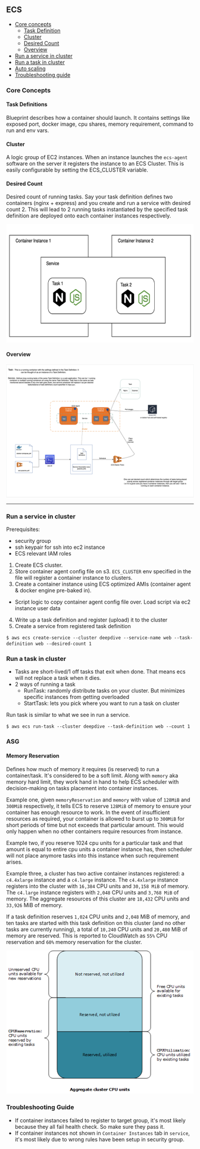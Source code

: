 ## ECS

- [Core concepts](#core-concepts)
  - [Task Definition](#task-definition)
  - [Cluster](#cluster)
  - [Desired Count](#desired-count)
  - [Overview](#overview)
- [Run a service in cluster](#run-a-service-in-cluster)
- [Run a task in cluster](#run-a-task-in-cluster)
- [Auto scaling](#asg)
- [Troubleshooting guide](#troubleshooting-guide)

### Core Concepts

#### Task Definitions
Blueprint describes how a container should launch. It contains settings like exposed port, docker image, cpu shares, memory requirement, command to run and env vars.

#### Cluster
A logic group of EC2 instances. When an instance launches the `ecs-agent` software on the server it registers the instance to an ECS Cluster. This is easily configurable by setting the ECS_CLUSTER variable.

#### Desired Count
Desired count of running tasks. Say your task definition defines two containers (nginx + express) and you create and run a service with desired count 2. This will lead to 2 running tasks instantiated by the specified task definition are deployed onto each container instances respectively.

<img src="./run-service.png" width="640" height="318"/>

#### Overview
![overview](./ecs-overview.png)

---

### Run a service in cluster

Prerequisites:

- security group
- ssh keypair for ssh into ec2 instance
- ECS relevant IAM roles

1. Create ECS cluster.
2. Store container agent config file on s3. `ECS_CLUSTER` env specified in the file will register a container instance to clusters.
3. Create a container instance using ECS optimized AMIs (container agent & docker engine pre-baked in).
  - Script logic to copy container agent config file over. Load script via ec2 instance user data
4. Write up a task definition and register (upload) it to the cluster
5. Create a service from registered task definition

```shell
$ aws ecs create-service --cluster deepdive --service-name web --task-definition web --desired-count 1
```

### Run a task in cluster

- Tasks are short-lived/1 off tasks that exit when done. That means ecs will not replace a task when it dies.
- 2 ways of running a task
  - RunTask: randomly distribute tasks on your cluster. But minimizes specific instances from getting overloaded
  - StartTask: lets you pick where you want to run a task on cluster

Run task is similar to what we see in run a service.

```shell
$ aws ecs run-task --cluster deepdive --task-definition web --count 1
```

### ASG

#### Memory Reservation
Defines how much of memory it requires (is reserved) to run a container/task. It's considered to be a soft limit. Along with `memory` aka memory hard limit, they work hand in hand to help ECS scheduler with decision-making on tasks placement into container instances.

Example one, given `memoryReservation` and `memory` with value of `128MiB` and `300MiB` respectively, it tells ECS to reserve `128MiB` of memory to ensure your container has enough resource to work. In the event of insufficient resources as required, your container is allowed to burst up to `300MiB` for short periods of time but not exceeds that particular amount. This would only happen when no other containers require resources from instance.

Example two, if you reserve 1024 cpu units for a particular task and that amount is equal to entire cpu units a container instance has, then scheduler will not place anymore tasks into this instance when such requirement arises.

Example three, a cluster has two active container instances registered: a `c4.4xlarge` instance and a `c4.large` instance. The `c4.4xlarge` instance registers into the cluster with `16,384` CPU units and `30,158 MiB` of memory. The `c4.large` instance registers with `2,048` CPU units and `3,768 MiB` of memory. The aggregate resources of this cluster are `18,432` CPU units and `33,926` MiB of memory.

If a task definition reserves `1,024` CPU units and `2,048` MiB of memory, and ten tasks are started with this task definition on this cluster (and no other tasks are currently running), a total of `10,240` CPU units and `20,480` MiB of memory are reserved. This is reported to CloudWatch as `55%` CPU reservation and `60%` memory reservation for the cluster.

![resources reservation](./resources_reservation.png)

### Troubleshooting Guide

- If container instances failed to register to target group, it's most likely because they all fail health check. So make sure they pass it.
- If container instances not shown in `Container Instances` tab in `service`, it's most likely due to wrong rules have been setup in security group.
